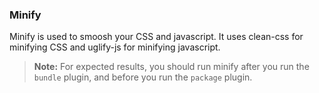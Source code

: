 ### Minify ###

Minify is used to smoosh your CSS and javascript. It uses clean-css for minifying CSS and uglify-js for minifying javascript.

> **Note:** For expected results, you should run minify after you run the `bundle` plugin, and before you run the `package` plugin.
